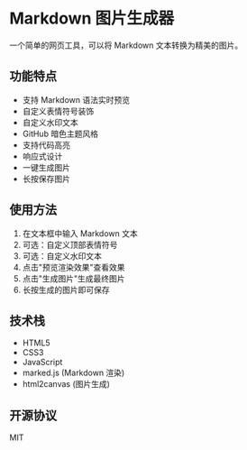 # Markdown 图片生成器

一个简单的网页工具，可以将 Markdown 文本转换为精美的图片。

## 功能特点

- 支持 Markdown 语法实时预览
- 自定义表情符号装饰
- 自定义水印文本
- GitHub 暗色主题风格
- 支持代码高亮
- 响应式设计
- 一键生成图片
- 长按保存图片

## 使用方法

1. 在文本框中输入 Markdown 文本
2. 可选：自定义顶部表情符号
3. 可选：自定义水印文本
4. 点击"预览渲染效果"查看效果
5. 点击"生成图片"生成最终图片
6. 长按生成的图片即可保存

## 技术栈

- HTML5
- CSS3
- JavaScript
- marked.js (Markdown 渲染)
- html2canvas (图片生成)

## 开源协议

MIT 